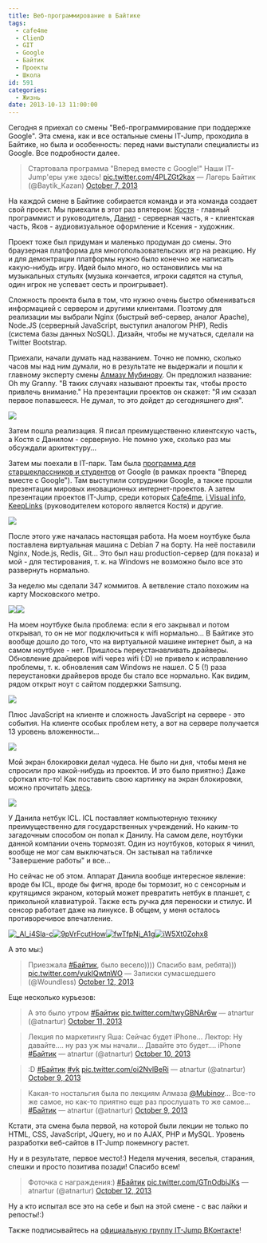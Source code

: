 ```yaml
---
title: Веб-программирование в Байтике
tags:
  - cafe4me
  - ClienD
  - GIT
  - Google
  - Байтик
  - Проекты
  - Школа
id: 591
categories:
  - Жизнь
date: 2013-10-13 11:00:00
---
```


Сегодня я приехал со смены "Веб-программирование при поддержке Google". Эта смена, как и все остальные смены IT-Jump, проходила в Байтике, но была и особенность: перед нами выступали специалисты из Google. Все подробности далее. <!--more-->

> Стартовала программа &quot;Вперед вместе с Google!&quot;&#10;Наши IT-Jump&#39;еры уже здесь! [pic.twitter.com/4PLZGt2kax](http://t.co/4PLZGt2kax)
> &mdash; Лагерь Байтик (@Baytik_Kazan) [October 7, 2013](https://twitter.com/Baytik_Kazan/statuses/387157908213207040)

На каждой смене в Байтике собирается команда и эта команда создает свой проект. Мы приехали в этот раз впятером: [Костя](http://www.keeplinks.org/) - главный программист и руководитель, [Данил](http://live-notes.ru) - серверная часть, я - клиентская часть, Яков - аудиовизуальное оформление и Ксения - художник.

Проект тоже был придуман и маленько продуман до смены. Это браузерная платформа для многопользовательских игр на реакцию. Ну и для демонтрации платформы нужно было конечно же написать какую-нибудь игру. Идей было много, но остановились мы на музыкальных стульях (музыка кончается, игроки садятся на стулья, один игрок не успевает сесть и проигрывает).

Сложность проекта была в том, что нужно очень быстро обмениваться информацией с сервером и другими клиентами. Поэтому для реализации мы выбрали Nginx (быстрый веб-сервер, аналог Apache), Node.JS (серверный JavaScript, выступил аналогом PHP), Redis (система базы данных NoSQL). Дизайн, чтобы не мучаться, сделали на Twitter Bootstrap.

Приехали, начали думать над названием. Точно не помню, сколько часов мы над ним думали, но в результате не выдержали и пошли к главному эксперту смены [Алмазу Мубинову](http://mubinov.com). Он предложил название: Oh my Granny. "В таких случаях называют проекты так, чтобы просто привлечь внимание." На презентации проектов он скажет: "Я им сказал первое попавшееся. Не думал, то это дойдет до сегодняшнего дня".

[![](http://atnartur.ru/wp-content/uploads/2013/10/gzYZzbAccNA-210x300.jpg)](http://atnartur.ru/wp-content/uploads/2013/10/gzYZzbAccNA.jpg)

Затем пошла реализация. Я писал преимущественно клиентскую часть, а Костя с Данилом - серверную. Не помню уже, сколько раз мы обсуждали архитектуру...

Затем мы поехали в IT-парк. Там была [программа для старшеклассников и студентов](http://vpered.withgoogle.com/education/students) от Google (в рамках проекта "Вперед вместе с Google"). Там выступили сотрудники Google, а также прошли презентации мировых иновационных интернет-проектов. А затем презентации проектов IT-Jump, среди которых [Cafe4me](http://cafe4me.ru), [i Visual info](http://ivisual.info/), [KeepLinks](http://keeplinks.org) (руководителем которого является Костя) и другие.

[![](http://atnartur.ru/wp-content/uploads/2013/10/E6HsliRAhXc-300x199.jpg)](http://atnartur.ru/wp-content/uploads/2013/10/E6HsliRAhXc.jpg)

После этого уже началась настоящая работа. На моем ноутбуке была поставлена виртуальная машина с Debian 7 на борту. На неё поставили Nginx, Node.js, Redis, Git... Это был наш production-сервер (для показа) и мой - для тестирования, т. к. на Windows не возможно было все это развернуть нормально.

За неделю мы сделали 347 коммитов. А ветвление стало похожим на карту Московского метро.

[![](http://atnartur.ru/wp-content/uploads/2013/10/Image-000-150x123.png)](http://atnartur.ru/wp-content/uploads/2013/10/Image-000.png)[![](http://atnartur.ru/wp-content/uploads/2013/10/Image-004-150x150.png)](http://atnartur.ru/wp-content/uploads/2013/10/Image-004.png)

На моем ноутбуке была проблема: если я его закрывал и потом открывал, то он не мог подключиться к wifi нормально... В Байтике это вообще дошло до того, что на виртуальной машине интернет был, а на самом ноутбуке - нет. Пришлось переустанавливать драйверы. Обновление драйверов wifi через wifi (:D) не привело к исправлению проблемы, т. к. обновления сам Windows не нашел. С 5 (!) раза переустановки драйверов вроде бы стало все нормально. Как видим, рядом открыт ноут с сайтом поддержки Samsung.

[![](http://atnartur.ru/wp-content/uploads/2013/10/QcsD0oAvrWw-300x200.jpg)](http://atnartur.ru/wp-content/uploads/2013/10/QcsD0oAvrWw.jpg)

Плюс JavaScript на клиенте и сложность JavaScript на сервере - это события. На клиенте особых проблем нету, а вот на сервере получается 13 уровень вложенности... 

[![](http://atnartur.ru/wp-content/uploads/2013/10/Image-001-250x300.png)](http://atnartur.ru/wp-content/uploads/2013/10/Image-001.png)

Мой экран блокировки делал чудеса. Не было ни дня, чтобы меня не спросили про какой-нибудь из проектов. И это было приятно:) Даже сфоткал кто-то!
Как поставить свою картинку на экран блокировки, можно прочитать [здесь](http://atnartur.ru/kak-izmenity-fon-okna-privetstviya-v-windows-7/ "Как изменить фон окна приветствия в Windows 7").

[![](http://atnartur.ru/wp-content/uploads/2013/10/DSC_0223-300x200.jpg)](http://atnartur.ru/wp-content/uploads/2013/10/DSC_0223.jpg)

У Данила нетбук ICL. ICL поставляет компьютерную технику преимущественно для государственных учреждений. Но каким-то загадочным способом он попал к Данилу. На самом деле, ноутбуки данной компании очень тормозят. Один из ноутбуков, которых я чинил, вообще не мог сам выключаться. Он застывал на табличке "Завершение работы" и все... 

Но сейчас не об этом. Аппарат Данила вообще интересное явление: вроде бы ICL, вроде бы фигня, вроде бы тормозит, но с сенсорным и крутящимся экраном, который может превратить нетбук в планшет, с прикольной клавиатурой. Также есть ручка для переноски и стилус. И сенсор работает даже на линуксе. В общем, у меня осталось противоречивое впечатление.

[![_Al_i4Sla-c](http://atnartur.ru/wp-content/uploads/2013/10/Al_i4Sla-c-150x150.jpg)](http://atnartur.ru/wp-content/uploads/2013/10/Al_i4Sla-c.jpg)[![9pVrFcutHow](http://atnartur.ru/wp-content/uploads/2013/10/9pVrFcutHow-150x150.jpg)](http://atnartur.ru/wp-content/uploads/2013/10/9pVrFcutHow.jpg)[![fwTfpNj_A1g](http://atnartur.ru/wp-content/uploads/2013/10/fwTfpNj_A1g-150x150.jpg)](http://atnartur.ru/wp-content/uploads/2013/10/fwTfpNj_A1g.jpg)[![iW5Xt0Zohx8](http://atnartur.ru/wp-content/uploads/2013/10/iW5Xt0Zohx8-150x150.jpg)](http://atnartur.ru/wp-content/uploads/2013/10/iW5Xt0Zohx8.jpg)

А это мы:)

> Приезжала [#Байтик](https://twitter.com/search?q=%23%D0%91%D0%B0%D0%B9%D1%82%D0%B8%D0%BA&amp;src=hash), было весело)))) Спасибо вам, ребята))) [pic.twitter.com/yukIQwtnWO](http://t.co/yukIQwtnWO)
> &mdash; Записки сумасшедшего (@Woundless) [October 12, 2013](https://twitter.com/Woundless/statuses/388911518919962624)
<script async src="//platform.twitter.com/widgets.js" charset="utf-8"></script>

Еще несколько курьезов:

> А это было утром [#Байтик](https://twitter.com/search?q=%23%D0%91%D0%B0%D0%B9%D1%82%D0%B8%D0%BA&amp;src=hash) [pic.twitter.com/twyGBNAr6w](http://t.co/twyGBNAr6w)
> &mdash; atnartur (@atnartur) [October 11, 2013](https://twitter.com/atnartur/statuses/388667687015960576)

> Лекция по маркетингу&#10;Яша: Сейчас будет iPhone...&#10;Лектор: Ну давайте.... ну раз уж мы начали... Давайте это будет.... iPhone&#10;[#Байтик](https://twitter.com/search?q=%23%D0%91%D0%B0%D0%B9%D1%82%D0%B8%D0%BA&amp;src=hash)
> &mdash; atnartur (@atnartur) [October 10, 2013](https://twitter.com/atnartur/statuses/388297769703587840)

> :D [#Байтик](https://twitter.com/search?q=%23%D0%91%D0%B0%D0%B9%D1%82%D0%B8%D0%BA&amp;src=hash) [#vk](https://twitter.com/search?q=%23vk&amp;src=hash) [pic.twitter.com/oi2NvlBeRi](http://t.co/oi2NvlBeRi)
> &mdash; atnartur (@atnartur) [October 9, 2013](https://twitter.com/atnartur/statuses/387861369485148161)

> Какая-то ностальгия была по лекциям Алмаза [@Mubinov](https://twitter.com/mubinov)... Все-то же самое, но как-то приятно еще раз прослушать то же самое... [#Байтик](https://twitter.com/search?q=%23%D0%91%D0%B0%D0%B9%D1%82%D0%B8%D0%BA&amp;src=hash)
> &mdash; atnartur (@atnartur) [October 9, 2013](https://twitter.com/atnartur/statuses/387850903660687361)

<script async src="//platform.twitter.com/widgets.js" charset="utf-8"></script>

Кстати, эта смена была первой, на которой были лекции не только по HTML, CSS, JavaScript, JQuery, но и по AJAX, PHP и MySQL. Уровень разработки веб-сайтов в IT-Jump понемногу растет.

Ну и в результате, первое место!:) Неделя мучения, веселья, старания, спешки и просто позитива позади! Спасибо всем!

> Фоточка с награждения:) [#Байтик](https://twitter.com/search?q=%23%D0%91%D0%B0%D0%B9%D1%82%D0%B8%D0%BA&amp;src=hash) [pic.twitter.com/GTnOdbiJKs](http://t.co/GTnOdbiJKs)
> &mdash; atnartur (@atnartur) [October 12, 2013](https://twitter.com/atnartur/statuses/389095080331472896)
<script async src="//platform.twitter.com/widgets.js" charset="utf-8"></script>

Ну а кто испытал все это на себе и был на этой смене - с вас лайки и репосты!:)

Также подписывайтесь на [официальную группу IT-Jump ВКонтакте](http://vk.com/itjump)!